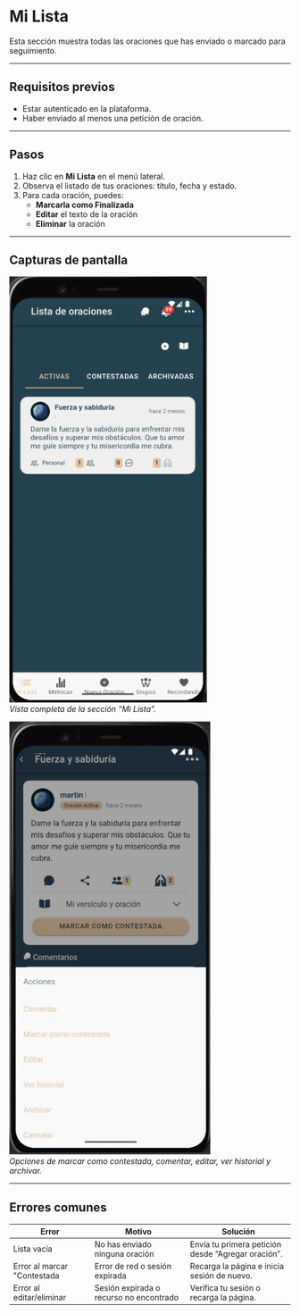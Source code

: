 # Mi Lista

Esta sección muestra todas las oraciones que has enviado o marcado para seguimiento.

---

## Requisitos previos

- Estar autenticado en la plataforma.
- Haber enviado al menos una petición de oración.

---

## Pasos

1. Haz clic en **Mi Lista** en el menú lateral.  
2. Observa el listado de tus oraciones: título, fecha y estado.  
3. Para cada oración, puedes:  
   - **Marcarla como Finalizada**  
   - **Editar** el texto de la oración  
   - **Eliminar** la oración  

---

## Capturas de pantalla



![Vista de Mi Lista](img/mi-lista-vista.jpg)  
*Vista completa de la sección “Mi Lista”.*

![Acciones en la oración](img/mi-lista-acciones.jpg)  
*Opciones de marcar como contestada, comentar, editar, ver historial y archivar.*

---

## Errores comunes

| Error                       | Motivo                             | Solución                                           |
|-----------------------------|------------------------------------|----------------------------------------------------|
| Lista vacía                 | No has enviado ninguna oración     | Envía tu primera petición desde “Agregar oración”. |
| Error al marcar "Contestada | Error de red o sesión expirada     | Recarga la página e inicia sesión de nuevo.        |
| Error al editar/eliminar    | Sesión expirada o recurso no encontrado | Verifica tu sesión o recarga la página.            |
